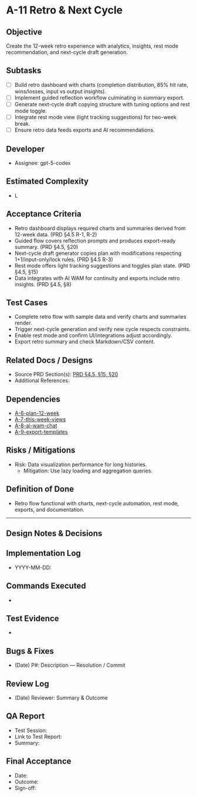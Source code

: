 # A-11 Retro & Next Cycle

## Objective
Create the 12-week retro experience with analytics, insights, rest mode recommendation, and next-cycle draft generation.

## Subtasks
- [ ] Build retro dashboard with charts (completion distribution, 85% hit rate, wins/losses, input vs output insights).
- [ ] Implement guided reflection workflow culminating in summary export.
- [ ] Generate next-cycle draft copying structure with tuning options and rest mode toggle.
- [ ] Integrate rest mode view (light tracking suggestions) for two-week break.
- [ ] Ensure retro data feeds exports and AI recommendations.

## Developer
- Assignee: gpt-5-codex

## Estimated Complexity
- L

## Acceptance Criteria
- Retro dashboard displays required charts and summaries derived from 12-week data. (PRD §4.5 R-1, R-2)
- Guided flow covers reflection prompts and produces export-ready summary. (PRD §4.5, §20)
- Next-cycle draft generator copies plan with modifications respecting 1+1/input-only/lock rules. (PRD §4.5 R-3)
- Rest mode offers light tracking suggestions and toggles plan state. (PRD §4.5, §15)
- Data integrates with AI WAM for continuity and exports include retro insights. (PRD §4.5, §8)

## Test Cases
- Complete retro flow with sample data and verify charts and summaries render.
- Trigger next-cycle generation and verify new cycle respects constraints.
- Enable rest mode and confirm UI/integrations adjust accordingly.
- Export retro summary and check Markdown/CSV content.

## Related Docs / Designs
- Source PRD Section(s): [PRD §4.5, §15, §20](../../PRD.md)
- Additional References:

## Dependencies
- [A-6-plan-12-week](A-6-plan-12-week.md)
- [A-7-this-week-views](A-7-this-week-views.md)
- [A-8-ai-wam-chat](A-8-ai-wam-chat.md)
- [A-9-export-templates](A-9-export-templates.md)

## Risks / Mitigations
- Risk: Data visualization performance for long histories.
  - Mitigation: Use lazy loading and aggregation queries.

## Definition of Done
- Retro flow functional with charts, next-cycle automation, rest mode, exports, and documentation.

---

## Design Notes & Decisions

## Implementation Log
- YYYY-MM-DD: 

## Commands Executed
- 

## Test Evidence
- 

## Bugs & Fixes
- (Date) P#: Description — Resolution / Commit

## Review Log
- (Date) Reviewer: Summary & Outcome

## QA Report
- Test Session: 
- Link to Test Report: 
- Summary:

## Final Acceptance
- Date:
- Outcome:
- Sign-off:
